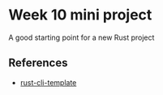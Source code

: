 # Week 10 mini project
A good starting point for a new Rust project

## References

* [rust-cli-template](https://github.com/kbknapp/rust-cli-template)
